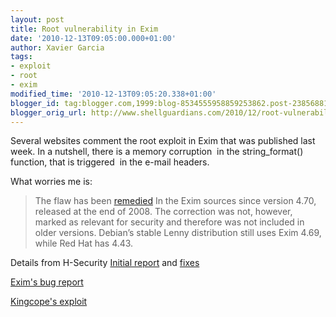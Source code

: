 ```yaml
---
layout: post
title: Root vulnerability in Exim
date: '2010-12-13T09:05:00.000+01:00'
author: Xavier Garcia
tags:
- exploit
- root
- exim
modified_time: '2010-12-13T09:05:20.338+01:00'
blogger_id: tag:blogger.com,1999:blog-8534555958859253862.post-2385688112373845486
blogger_orig_url: http://www.shellguardians.com/2010/12/root-vulnerability-in-exim.html
---
```

Several websites comment the root exploit in Exim that was published last week. In a nutshell, there is a memory corruption  in the string_format() function, that is triggered  in the e-mail headers.  
  
What worries me is:  

> The flaw has been [remedied](http://bugs.exim.org/show_bug.cgi?id=787) In the Exim sources since version 4.70, released at the end of 2008. The correction was not, however, marked as relevant for security and therefore was not included in older versions. Debian’s stable Lenny distribution still uses Exim 4.69, while Red Hat has 4.43. 

  
Details from H-Security [Initial report](http://www.h-online.com/security/news/item/Possible-root-vulnerability-in-Exim-internet-mailer-Update-1150631.html) and [fixes](http://www.h-online.com/security/news/item/Debian-and-Red-Hat-close-Exim-hole-1151693.html)  
  
[Exim's bug report](http://bugs.exim.org/show_bug.cgi?id=787)  
  
[Kingcope's exploit](http://seclists.org/fulldisclosure/2010/Dec/222)

